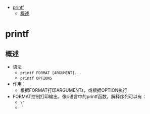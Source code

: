 <!-- TOC -->

- [printf](#printf)
    - [概述](#概述)

<!-- /TOC -->

# printf

## 概述

- 语法
    - `printf FORMAT [ARGUMENT]...`
    - `printf OPTIONS`
- 作用：
    - 根据FORMAT打印ARGUMENTs，或根据OPTION执行
- FORMAT控制打印输出，像c语言中的printf函数，解释序列可以有：
    - `\"`
    - ``
